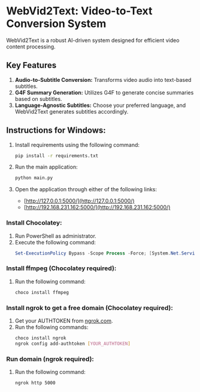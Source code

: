# WebVid2Text: Video-to-Text Conversion System

WebVid2Text is a robust AI-driven system designed for efficient video content processing.

## Key Features

1. **Audio-to-Subtitle Conversion:** Transforms video audio into text-based subtitles.
2. **G4F Summary Generation:** Utilizes G4F to generate concise summaries based on subtitles.
3. **Language-Agnostic Subtitles:** Choose your preferred language, and WebVid2Text generates subtitles accordingly.

## Instructions for Windows:

1. Install requirements using the following command:
    ```bash
    pip install -r requirements.txt
    ```

2. Run the main application:
    ```bash
    python main.py
    ```

3. Open the application through either of the following links:
    - [http://127.0.0.1:5000/](http://127.0.0.1:5000/)
    - [http://192.168.231.162:5000/](http://192.168.231.162:5000/)

### Install Chocolatey:

1. Run PowerShell as administrator.
2. Execute the following command:
    ```powershell
    Set-ExecutionPolicy Bypass -Scope Process -Force; [System.Net.ServicePointManager]::SecurityProtocol = [System.Net.ServicePointManager]::SecurityProtocol -bor 3072; iex ((New-Object System.Net.WebClient).DownloadString('https://community.chocolatey.org/install.ps1'))
    ```

### Install ffmpeg (Chocolatey required):

1. Run the following command:
    ```bash
    choco install ffmpeg
    ```

### Install ngrok to get a free domain (Chocolatey required):

1. Get your AUTHTOKEN from [ngrok.com](https://ngrok.com/).
2. Run the following commands:
    ```bash
    choco install ngrok
    ngrok config add-authtoken [YOUR_AUTHTOKEN]
    ```

### Run domain (ngrok required):

1. Run the following command:
    ```bash
    ngrok http 5000
    ```

